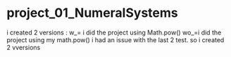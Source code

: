 # project_01_NumeralSystems

i created 2 versions :
w_= i did the project using Math.pow()
wo_=i did the project using my math.pow() i had an issue with the last 2 test. so i created 2 vversions
